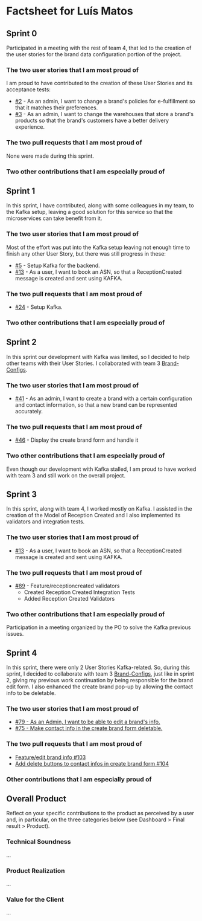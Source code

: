 # Factsheet for Luís Matos

## Sprint 0

Participated in a meeting with the rest of team 4, that led to the creation of the user stories for the brand data configuration portion of the project.

### The two user stories that I am most proud of

I am proud to have contributed to the creation of these User Stories and its acceptance tests:

* [#2](https://github.com/FEUP-MEIC-DS-2022-1MEIC01/brand-configs/issues/2) - As an admin, I want to change a brand's policies for e-fulfillment so that it matches their preferences.
 * [#3](https://github.com/FEUP-MEIC-DS-2022-1MEIC01/brand-configs/issues/3) - As an admin, I want to change the warehouses that store a brand's products so that the brand's customers have a better delivery experience.

### The two pull requests that I am most proud of

None were made during this sprint.

### Two other contributions that I am especially proud of

## Sprint 1

In this sprint, I have contributed, along with some colleagues in my team, to the Kafka setup, leaving a good solution for this service so that the microservices can take benefit from it.

### The two user stories that I am most proud of

Most of the effort was put into the Kafka setup leaving not enough time to finish any other User Story, but there was still progress in these:
* [#5](https://github.com/FEUP-MEIC-DS-2022-1MEIC01/microservice-template/issues/5) - Setup Kafka for the backend.
* [#13](https://github.com/FEUP-MEIC-DS-2022-1MEIC01/inbound/issues/13) - As a user, I want to book an ASN, so that a ReceptionCreated message is created and sent using KAFKA.

### The two pull requests that I am most proud of

* [#24](https://github.com/FEUP-MEIC-DS-2022-1MEIC01/inbound/pull/24) - Setup Kafka.

### Two other contributions that I am especially proud of

## Sprint 2

In this sprint our development with Kafka was limited, so I decided to help other teams with their User Stories. I collaborated with team 3 [Brand-Configs](https://github.com/FEUP-MEIC-DS-2022-1MEIC01/brand-configs).

### The two user stories that I am most proud of

* [#41](https://github.com/FEUP-MEIC-DS-2022-1MEIC01/brand-configs/issues/41) - As an admin, I want to create a brand with a certain configuration and contact information, so that a new brand can be represented accurately.

### The two pull requests that I am most proud of

* [#46](https://github.com/FEUP-MEIC-DS-2022-1MEIC01/brand-configs/pull/46) - Display the create brand form and handle it

### Two other contributions that I am especially proud of

Even though our development with Kafka stalled, I am proud to have worked with team 3 and still work on the overall project. 

## Sprint 3

In this sprint, along with team 4, I worked mostly on Kafka.
I assisted in the creation of the Model of Reception Created and I also implemented its validators and integration tests.

### The two user stories that I am most proud of

* [#13](https://github.com/FEUP-MEIC-DS-2022-1MEIC01/inbound/issues/13) - As a user, I want to book an ASN, so that a ReceptionCreated message is created and sent using KAFKA.

### The two pull requests that I am most proud of

* [#89](https://github.com/FEUP-MEIC-DS-2022-1MEIC01/inbound/pull/89) - Feature/receptioncreated validators
  - Created Reception Created Integration Tests
  - Added Reception Created Validators

### Two other contributions that I am especially proud of

Participation in a meeting organized by the PO to solve the Kafka previous issues.

## Sprint 4

In this sprint, there were only 2 User Stories Kafka-related. So, during this sprint, I decided to collaborate with team 3 [Brand-Configs](https://github.com/FEUP-MEIC-DS-2022-1MEIC01/brand-configs), just like in sprint 2, giving my previous work continuation by being responsible for the brand edit form. I also enhanced the create brand pop-up by allowing the contact info to be deletable.

### The two user stories that I am most proud of

* [#79 - As an Admin, I want to be able to edit a brand's info.](https://github.com/FEUP-MEIC-DS-2022-1MEIC01/brand-configs/issues/79)
* [#75 - Make contact info in the create brand form deletable.](https://github.com/FEUP-MEIC-DS-2022-1MEIC01/brand-configs/issues/75)
 
### The two pull requests that I am most proud of

- [Feature/edit brand info #103](https://github.com/FEUP-MEIC-DS-2022-1MEIC01/brand-configs/pull/103)
- [Add delete buttons to contact infos in create brand form #104](https://github.com/FEUP-MEIC-DS-2022-1MEIC01/brand-configs/pull/104)


### Other contributions that I am especially proud of

## Overall Product

Reflect on your specific contributions to the product as perceived by a user and, in particular, on the three categories below (see Dashboard > Final result > Product).


### Technical Soundness

...


### Product Realization

...


### Value for the Client

...
